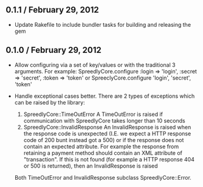0.1.1 / February 29, 2012
----------

* Update Rakefile to include bundler tasks for building and releasing the gem


0.1.0 / February 29, 2012
----------

* Allow configuring via a set of key/values or with the traditional 3 arguments.
  For example:
  SpreedlyCore.configure :login => 'login', :secret => 'secret', :token => 'token'
   or 
  SpreeclyCore.configure 'login', 'secret', 'token'

* Handle exceptional cases better. There are 2 types of exceptions which can be
  raised by the library:
  1. SpreedlyCore::TimeOutError 
     A TimeOutError is raised if communication with SpreedlyCore takes longer
     than 10 seconds     
  2. SpreedlyCore::InvalidResponse
     An InvalidResponse is raised when the response code is unexpected (I.E. we
     expect a HTTP response code of 200 bunt instead got a 500) or if the
     response does not contain an expected attribute. For example the response
     from retaining a payment method should contain an XML attribute of
     "transaction". If this is not found (for example a HTTP response 404 or 500
     is returned), then an InvalidResponse is raised

  Both TimeOutError and InvalidResponse subclass SpreedlyCore::Error.

